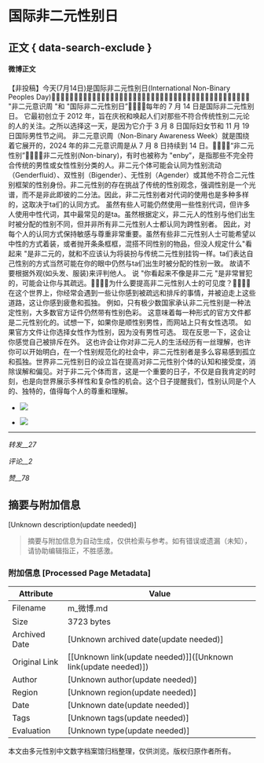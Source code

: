 # 国际非二元性别日

## 正文 { data-search-exclude }


#### 微博正文

【非投稿】今天(7月14日)是国际非二元性别日(International Non-Binary Peoples Day)💛💛💛💛💛💛💛💛💛💛🤍🤍🤍🤍🤍🤍🤍🤍🤍🤍💜💜💜💜💜💜💜💜💜💜🖤🖤🖤🖤🖤🖤🖤🖤🖤🖤💛🤍💜🖤 "非二元意识周 "和 "国际非二元性别日”🖤💜🤍💛每年的 7 月 14 日是国际非二元性别日。 它最初创立于 2012 年，旨在庆祝和唤起人们对那些不符合传统性别二元论的人的关注。之所以选择这一天，是因为它介于 3 月 8 日国际妇女节和 11 月 19 日国际男性节之间。 非二元意识周（Non-Binary Awareness Week）就是围绕着它展开的，2024 年的非二元意识周是从 7 月 8 日持续到 14 日。💛🤍💜🖤“非二元性别”🖤💜🤍💛非二元性别(Non-binary)，有时也被称为 "enby”，是指那些不完全符合传统的男性或女性性别分类的人。非二元个体可能会认同为性别流动（Genderfluid）、双性别（Bigender）、无性别（Agender）或其他不符合二元性别框架的性别身份。非二元性别的存在挑战了传统的性别观念，强调性别是一个光谱，而不是非此即彼的二分法。因此，非二元性别者对代词的使用也是多种多样的，这取决于ta们的认同方式。 虽然有些人可能仍然使用一些性别代词，但许多人使用中性代词，其中最常见的是ta。虽然根据定义，非二元人的性别与他们出生时被分配的性别不同，但并非所有非二元性别人士都认同为跨性别者。 因此，对每个人的认同方式保持敏感与尊重非常重要。虽然有些非二元性别人士可能希望以中性的方式着装，或者抛开条条框框，混搭不同性别的物品，但没人规定什么"看起来 "是非二元的，就和不应该认为将装扮与传统二元性别挂钩一样。ta们表达自己性别的方式当然可能在你的眼中仍然与ta们出生时被分配的性别一致。 故请不要根据外观(如头发、服装)来评判他人。 说 "你看起来不像是非二元 "是非常冒犯的，可能会让你与其疏远。💛🤍💜🖤为什么要提高非二元性别人士的可见度？🖤💜🤍💛在这个世界上，你经常会遇到一些让你感到被疏远和排斥的事情，并被迫走上这些道路，这让你感到疲惫和孤独。 例如，只有极少数国家承认非二元性别是一种法定性别，大多数官方证件仍然带有性别色彩。 这意味着每一种形式的官方文件都是二元性别化的。试想一下，如果你是顺性别男性，而网站上只有女性选项。 如果官方文件让你选择女性作为性别，因为没有男性可选。 现在反思一下，这会让你感觉自己被排斥在外。 这也许会让你对非二元人的生活经历有一丝理解，也许你可以开始明白，在一个性别规范化的社会中，非二元性别者是多么容易感到孤立和孤独。世界非二元性别日的设立旨在提高对非二元性别个体的认知和接受度，消除误解和偏见。对于非二元个体而言，这是一个重要的日子，不仅是自我肯定的时刻，也是向世界展示多样性和复杂性的机会。这个日子提醒我们，性别认同是个人的、独特的，值得每个人的尊重和理解。

- ![](https://wx3.sinaimg.cn/orj360/008DxYPCgy1hrnqwhqr8sj30go0d442r.jpg)

- ![](https://wx4.sinaimg.cn/orj360/008DxYPCgy1hrnqwia46ej30u00u0n33.jpg)

---  

_转发__27_  

_评论__2_  

_赞__78_  
<!-- tcd_original_link https://m.weibo.cn/status/5056106990668433 -->


## 摘要与附加信息

<!-- tcd_abstract -->
[Unknown description(update needed)]
<!-- tcd_abstract_end -->

> 摘要与附加信息为自动生成，仅供检索与参考。如有错误或遗漏（未知），请协助编辑指正，不胜感激。

### 附加信息 [Processed Page Metadata]

| Attribute       | Value                                  |
|-----------------|----------------------------------------|
| Filename        | m_微博.md                             |
| Size            | 3723 bytes                           |
| Archived Date   | [Unknown archived date(update needed)]                             |
| Original Link   | [[Unknown link(update needed)]]([Unknown link(update needed)])                       |
| Author          | [Unknown author(update needed)]                               |
| Region          | [Unknown region(update needed)]                               |
| Date            | [Unknown date(update needed)]                                 |
| Tags            | [Unknown tags(update needed)]                                 |
| Evaluation            | [Unknown type(update needed)]                                 |
<!-- tcd_table_end -->

本文由多元性别中文数字档案馆归档整理，仅供浏览。版权归原作者所有。
